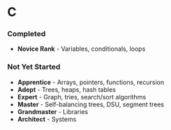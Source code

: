 # C

### Completed

- **Novice Rank** - Variables, conditionals, loops

### Not Yet Started

- **Apprentice** - Arrays, pointers, functions, recursion
- **Adept** - Trees, heaps, hash tables
- **Expert** - Graph, tries, search/sort algorithms
- **Master** - Self-balancing trees, DSU, segment trees
- **Grandmaster** - Libraries
- **Architect** - Systems
